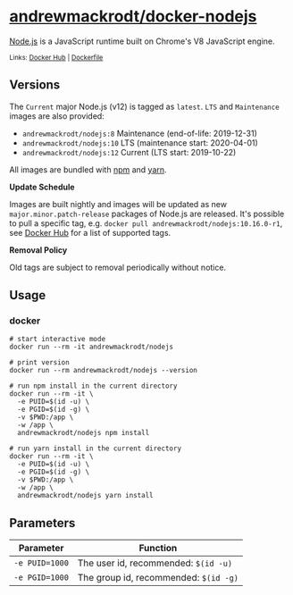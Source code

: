 # [andrewmackrodt/docker-nodejs](https://github.com/andrewmackrodt/dockerfiles/tree/master/nodejs)

[Node.js](https://nodejs.org/) is a JavaScript runtime built on Chrome's V8 JavaScript engine.

<small>Links: [Docker Hub][repository] | [Dockerfile][dockerfile]</small>

[repository]: https://cloud.docker.com/repository/docker/andrewmackrodt/nodejs
[dockerfile]: https://github.com/andrewmackrodt/dockerfiles/blob/master/nodejs/Dockerfile

## Versions

The `Current` major Node.js (v12) is tagged as `latest`. `LTS` and `Maintenance` images are also provided:

- `andrewmackrodt/nodejs:8` Maintenance (end-of-life: 2019-12-31)
- `andrewmackrodt/nodejs:10` LTS (maintenance start: 2020-04-01)
- `andrewmackrodt/nodejs:12` Current (LTS start: 2019-10-22)

All images are bundled with [npm](https://www.npmjs.com/) and [yarn](https://yarnpkg.com/).

**Update Schedule**

Images are built nightly and images will be updated as new `major.minor.patch-release`
packages of Node.js are released. It's possible to pull a specific tag, e.g.
`docker pull andrewmackrodt/nodejs:10.16.0-r1`, see [Docker Hub][hub] for a list of
supported tags.

[hub]: https://hub.docker.com/r/andrewmackrodt/nodejs/tags

**Removal Policy**

Old tags are subject to removal periodically without notice.

## Usage

### docker

```
# start interactive mode
docker run --rm -it andrewmackrodt/nodejs

# print version
docker run --rm andrewmackrodt/nodejs --version

# run npm install in the current directory
docker run --rm -it \
  -e PUID=$(id -u) \
  -e PGID=$(id -g) \
  -v $PWD:/app \
  -w /app \
  andrewmackrodt/nodejs npm install

# run yarn install in the current directory
docker run --rm -it \
  -e PUID=$(id -u) \
  -e PGID=$(id -g) \
  -v $PWD:/app \
  -w /app \
  andrewmackrodt/nodejs yarn install
```

## Parameters

| Parameter | Function |
| --- | --- |
| `-e PUID=1000` | The user id, recommended: `$(id -u)` |
| `-e PGID=1000` | The group id, recommended: `$(id -g)` |
